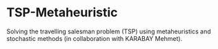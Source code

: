# TSP-Metaheuristic
Solving the travelling salesman problem (TSP) using metaheuristics and stochastic methods (in collaboration with KARABAY Mehmet).
